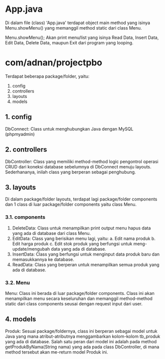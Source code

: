 # App.java

Di dalam file (class) 'App.java' terdapat object main method yang isinya
Menu.showMenu() yang memanggil method static dari class Menu.

Menu.showMenu();
Akan print menu/list yang isinya Read Data, Insert Data, Edit Data,
Delete Data, maupun Exit dari program yang looping.

# com/adnan/projectpbo

Terdapat beberapa package/folder, yaitu:

1. config
2. controllers
3. layouts
4. models

## 1. config

DbConnect: Class untuk menghubungkan Java dengan MySQL (phpmyadmin)

## 2. controllers

DbController: Class yang memiliki method-method logic pengontrol operasi
CRUD dari koneksi database sebelumnya di DbConnect menuju layouts.
Sederhananya, inilah class yang berperan sebagai penghubung.

## 3. layouts

Di dalam package/folder layouts, terdapat lagi package/folder components
dan 1 class di luar package/folder components yaitu class Menu.

### 3.1. components

1. DeleteData: Class untuk menampilkan print output menu hapus data
   yang ada di database dari class Menu.
2. EditData: Class yang berisikan menu lagi, yaitu:
   a. Edit nama produk
   b. Edit harga produk
   c. Edit stok produk
   yang berfungsi untuk meng-update/mengubah data yang ada di database.
3. InsertData: Class yang berfungsi untuk menginput data produk baru
   dan memasukkannya ke database.
4. ReadData: Class yang berperan untuk menampilkan semua produk yang
   ada di database.

### 3.2. Menu

Menu: Class ini berada di luar package/folder components. Class ini akan
menampilkan menu secara keseluruhan dan memanggil method-method static
dari class components seusai dengan request input dari user.

## 4. models

Produk: Sesuai package/foldernya, class ini berperan sebagai model untuk Java
yang mana atribut-atributnya menggambarkan kolom-kolom tb_produk yang ada
di database. Salah satu peran dari model ini adalah pada method
getProdukByNama(String nama) yang ada pada class DbController,
di mana method tersebut akan me-return model Produk ini.
